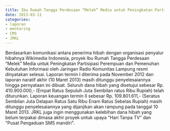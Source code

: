 ```yaml
---
title: Ibu Rumah Tangga Perdesaan “Melek” Media untuk Peningkatan Partisipasi Perempuan dan Pemenuhan Kebutuhan Informasi - Mentoring 11 Maret 2013
date: 2013-03-11
categories:
- laporan
- mentoring
- CMS
- JRKL
---
```


Berdasarkan komunikasi antara penerima hibah dengan organisasi penyalur hibahnya Wikimedia Indonesia, proyek Ibu Rumah Tangga Perdesaan “Melek” Media untuk Peningkatan Partisipasi Perempuan dan Pemenuhan Kebutuhan Informasi oleh Jaringan Radio Komunitas Lampung resmi dinyatakan selesai. Laporan termin I diterima pada November 2012 dan laporan naratif akhir (10 Maret 2013) masih ditunggu penyelesaiannya hingga pernyataan ini dibuat. Seluruh dana hibah yang disetujui sebesar Rp. 410.900.000,- (Empat Ratus Sepuluh Juta Sembilan ratus Ribu Rupiah) telah diturunkan.
Laporan keuangan termin II sebesar Rp. 109.801.611,- (Seratus Sembilan Juta Delapan Ratus Satu Ribu Enam Ratus Sebelas Rupiah) masih ditunggu penyelesaiannya yang dijanjikan akan rampung pada tanggal 10 Maret 2013. JRKL juga ingin menggunakan kelebihan dana hibah yang belum terpakai dimasa akhir proyek untuk upaya "Hari Tanpa TV" dan "Pusat Pengaduan SMS mandiri".
